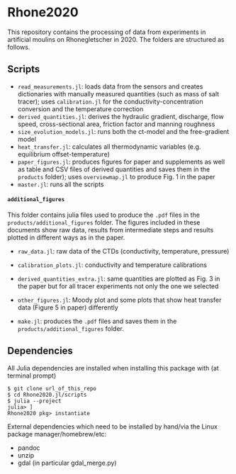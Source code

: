# Rhone2020

This repository contains the processing of data from experiments in artificial moulins on Rhonegletscher in 2020. The folders are structured as follows.

## Scripts
- `read_measurements.jl`: loads data from the sensors and creates dictionaries with manually measured quantities (such as mass of salt tracer); uses `calibration.jl` for the conductivity-concentration conversion and the temperature correction
- `derived_quantities.jl`: derives the hydraulic gradient, discharge, flow speed, cross-sectional area, friction factor and manning roughness
- `size_evolution_models.jl`: runs both the ct-model and the free-gradient model
- `heat_transfer.jl`: calculates all thermodynamic variables (e.g. equilibrium offset-temperature)
- `paper_figures.jl`: produces figures for paper and supplements as well as table and CSV files of derived quantities and saves them in the `products` folder); uses `overviewmap.jl` to produce Fig. 1 in the paper
- `master.jl`: runs all the scripts

#### `additional_figures`
This folder contains julia files used to produce the `.pdf` files in the `products/additional_figures` folder. The figures included in these documents show raw data, results from intermediate steps and results plotted in different ways as in the paper.
- `raw_data.jl`: raw data of the CTDs (conductivity, temperature, pressure)
- `calibration_plots.jl`: conductivity and temperature calibrations
- `derived_quantities_extra.jl`: same quantities are plotted as Fig. 3 in the paper but for all tracer experiments not only the one we selected
- `other_figures.jl`: Moody plot and some plots that show heat transfer data (Figure 5 in paper) differently

- `make.jl`: produces the `.pdf` files and saves them in the `products/additional_figures` folder.

## Dependencies

All Julia dependencies are installed when installing this package with
(at terminal prompt)
```
$ git clone url_of_this_repo
$ cd Rhone2020.jl/scripts
$ julia --project
julia> ]
Rhone2020 pkg> instantiate
```

External dependencies which need to be installed by hand/via the Linux
package manager/homebrew/etc:
- pandoc
- unzip
- gdal (in particular gdal_merge.py)

